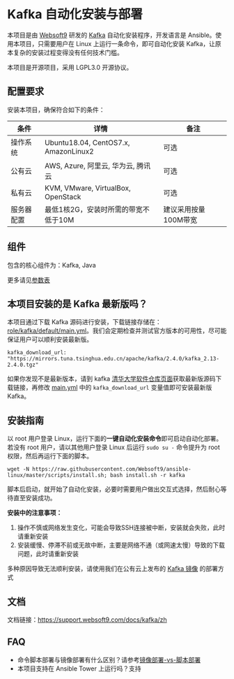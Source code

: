 # Kafka 自动化安装与部署

本项目是由 [Websoft9](http://www.websoft9.com) 研发的 [Kafka](http://kafka.apache.org) 自动化安装程序，开发语言是 Ansible。使用本项目，只需要用户在 Linux 上运行一条命令，即可自动化安装 Kafka，让原本复杂的安装过程变得没有任何技术门槛。  

本项目是开源项目，采用 LGPL3.0 开源协议。

## 配置要求

安装本项目，确保符合如下的条件：

| 条件       | 详情       | 备注  |
| ------------ | ------------ | ----- |
| 操作系统       | Ubuntu18.04, CentOS7.x, AmazonLinux2 |  可选  |
| 公有云| AWS, Azure, 阿里云, 华为云, 腾讯云 | 可选 |
| 私有云|  KVM, VMware, VirtualBox, OpenStack | 可选 |
| 服务器配置 | 最低1核2G，安装时所需的带宽不低于10M |  建议采用按量100M带宽 |

## 组件

包含的核心组件为：Kafka, Java

更多请见[参数表](/docs/zh/stack-components.md)

## 本项目安装的是 Kafka 最新版吗？

本项目通过下载 Kafka 源码进行安装，下载链接存储在：[role/kafka/default/main.yml](/roles/kafka/defaults/main.yml)。我们会定期检查并测试官方版本的可用性，尽可能保证用户可以顺利安装最新版。

```
kafka_download_url: "https://mirrors.tuna.tsinghua.edu.cn/apache/kafka/2.4.0/kafka_2.13-2.4.0.tgz"
```

如果你发现不是最新版本，请到 kafka [清华大学软件仓库页面](https://mirrors.tuna.tsinghua.edu.cn/apache/kafka/)获取最新版源码下载链接，再修改 [main.yml](/roles/kafka/defaults/main.yml) 中的 ```kafka_download_url``` 变量值即可安装最新版 Kafka。

## 安装指南

以 root 用户登录 Linux，运行下面的**一键自动化安装命令**即可启动自动化部署。若没有 root 用户，请以其他用户登录 Linux 后运行 `sudo su -` 命令提升为 root 权限，然后再运行下面的脚本。

```
wget -N https://raw.githubusercontent.com/Websoft9/ansible-linux/master/scripts/install.sh; bash install.sh -r kafka
```

脚本后启动，就开始了自动化安装，必要时需要用户做出交互式选择，然后耐心等待直至安装成功。

**安装中的注意事项：**  

1. 操作不慎或网络发生变化，可能会导致SSH连接被中断，安装就会失败，此时请重新安装
2. 安装缓慢、停滞不前或无故中断，主要是网络不通（或网速太慢）导致的下载问题，此时请重新安装

多种原因导致无法顺利安装，请使用我们在公有云上发布的 [Kafka 镜像](https://apps.websoft9.com/kafka) 的部署方式

## 文档

文档链接：https://support.websoft9.com/docs/kafka/zh

## FAQ

- 命令脚本部署与镜像部署有什么区别？请参考[镜像部署-vs-脚本部署](https://support.websoft9.com/docs/faq/zh/bz-product.html#镜像部署-vs-脚本部署)
- 本项目支持在 Ansible Tower 上运行吗？支持
